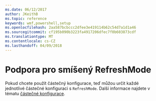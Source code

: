 ```yaml
---
ms.date: 06/12/2017
author: JKeithB
ms.topic: reference
keywords: wmf,powershell,setup
ms.openlocfilehash: 2aa587bcbccc2dfee3e419114b62c54d7a1d1a46
ms.sourcegitcommit: cf195b090b3223fa4917206dfec7f0b603873cdf
ms.translationtype: MT
ms.contentlocale: cs-CZ
ms.lasthandoff: 04/09/2018
---
```

# <a name="support-for-mixed-refreshmode"></a>Podpora pro smíšený RefreshMode

Pokud chcete použít částečný konfigurace, teď můžou určit každé jednotlivé částečné konfiguraci s `RefreshMode`.
Další informace najdete v tématu [částečné konfigurace](https://msdn.microsoft.com/powershell/dsc/partialconfigs).